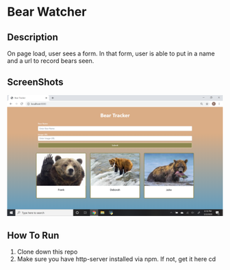 # Bear Watcher

## Description
On page load, user sees a form.  In that form, user is able to put in a name and a url to record bears seen. 

## ScreenShots

![img](https://raw.githubusercontent.com/bethh56/bear-watcher/master/screenshots/Screenshot%20(20).png)


## How To Run
1. Clone down this repo
1. Make sure you have http-server installed via npm. If not, get it here
cd 
